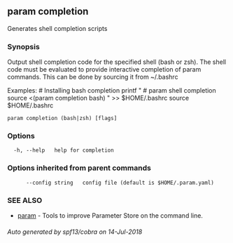 ## param completion

Generates shell completion scripts

### Synopsis

Output shell completion code for the specified shell (bash or zsh).
The shell code must be evaluated to provide interactive completion of param commands.
This can be done by sourcing it from ~/.bashrc

Examples:
    # Installing bash completion
    printf "
    # param shell completion
    source <(param completion bash)
    " >> $HOME/.bashrc
    source $HOME/.bashrc

```
param completion (bash|zsh) [flags]
```

### Options

```
  -h, --help   help for completion
```

### Options inherited from parent commands

```
      --config string   config file (default is $HOME/.param.yaml)
```

### SEE ALSO

* [param](param.md)	 - Tools to improve Parameter Store on the command line.

###### Auto generated by spf13/cobra on 14-Jul-2018
